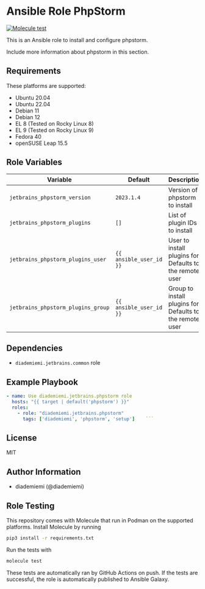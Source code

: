 Ansible Role PhpStorm
=========

[![Molecule test](https://github.com/diademiemi/ansible_collection_diademiemi.jetbrains/actions/workflows/ansible-role-phpstorm.yml/badge.svg)](https://github.com/diademiemi/ansible_collection_diademiemi.jetbrains/actions/workflows/ansible-role-phpstorm.yml)

This is an Ansible role to install and configure phpstorm.

Include more information about phpstorm in this section.

Requirements
------------
These platforms are supported:
- Ubuntu 20.04
- Ubuntu 22.04
- Debian 11
- Debian 12
- EL 8 (Tested on Rocky Linux 8)
- EL 9 (Tested on Rocky Linux 9)
- Fedora 40
- openSUSE Leap 15.5

<!--
- List hardware requirements here  
-->

Role Variables
--------------

Variable | Default | Description
--- | --- | ---
`jetbrains_phpstorm_version` | `2023.1.4` | Version of phpstorm to install
`jetbrains_phpstorm_plugins` | `[]` | List of plugin IDs to install
`jetbrains_phpstorm_plugins_user` | `{{ ansible_user_id }}` | User to install plugins for. Defaults to the remote user
`jetbrains_phpstorm_plugins_group` | `{{ ansible_user_id }}` | Group to install plugins for. Defaults to the remote user
<!--
`variable` | `default` | Variable example
`long_variable` | See [defaults/main.yml](./defaults/main.yml) | Variable referring to defaults
`distro_specific_variable` | See [vars/debian.yml](./vars/debian.yml) | Variable referring to distro-specific variables
-->

Dependencies
------------
<!-- List dependencies on other roles or criteria -->
- `diademiemi.jetbrains.common` role


Example Playbook
----------------

```yaml
- name: Use diademiemi.jetbrains.phpstorm role
  hosts: "{{ target | default('phpstorm') }}"
  roles:
    - role: "diademiemi.jetbrains.phpstorm"
      tags: ['diademiemi', 'phpstorm', 'setup']    ```

```

License
-------

MIT

Author Information
------------------

- diademiemi (@diademiemi)

Role Testing
------------

This repository comes with Molecule that run in Podman on the supported platforms.
Install Molecule by running

```bash
pip3 install -r requirements.txt
```

Run the tests with

```bash
molecule test
```

These tests are automatically ran by GitHub Actions on push. If the tests are successful, the role is automatically published to Ansible Galaxy.
